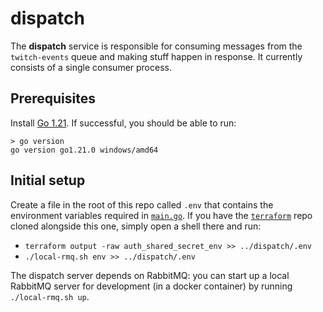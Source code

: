 # dispatch

The **dispatch** service is responsible for consuming messages from the `twitch-events`
queue and making stuff happen in response. It currently consists of a single consumer
process.

## Prerequisites

Install [Go 1.21](https://go.dev/doc/install). If successful, you should be able to run:

```
> go version
go version go1.21.0 windows/amd64
```

## Initial setup

Create a file in the root of this repo called `.env` that contains the environment
variables required in [`main.go`](./cmd/consumer/main.go). If you have the
[`terraform`](https://github.com/golden-vcr/terraform) repo cloned alongside this one,
simply open a shell there and run:

- `terraform output -raw auth_shared_secret_env >> ../dispatch/.env`
- `./local-rmq.sh env >> ../dispatch/.env`

The dispatch server depends on RabbitMQ: you can start up a local RabbitMQ server for
development (in a docker container) by running `./local-rmq.sh up`.
